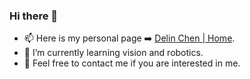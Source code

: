 <!--
**chendl02/chendl02** is a ✨ _special_ ✨ repository because its `README.md` (this file) appears on your GitHub profile.

Here are some ideas to get you started:

- 🔭 I’m currently working on ...
- 🌱 I’m currently learning ...
- 👯 I’m looking to collaborate on ...
- 🤔 I’m looking for help with ...
- 💬 Ask me about ...
- 📫 How to reach me: ...
- 😄 Pronouns: ...
- ⚡ Fun fact: ...
-->


### Hi there 👋
<!--
[![Anurag's GitHub stats](https://readme-stats-breno.vercel.app/api?username=Cameltr&hide=prs,issues&count_private=true)](https://github.com/anuraghazra/github-readme-stats)
-->
- 📫 Here is my personal page ➡️ [Delin Chen | Home](https://chendl02.github.io/).
- 🌱 I’m currently learning vision and robotics.
- 💬 Feel free to contact me if you are interested in me.


<!--

[![Top Langs](https://github-readme-stats.vercel.app/api/top-langs/?username=Cakeyan&layout=compact)](https://github.com/anuraghazra/github-readme-stats)

-->

<!--
[![Anurag's GitHub stats](https://readme-stats-breno.vercel.app/api?username=Cakeyan&hide=prs,issues&count_private=true)](https://github.com/anuraghazra/github-readme-stats)

[![Anurag's GitHub stats](https://github-readme-stats-cakeyan.vercel.app/api?username=Cakeyan&hide=prs,issues&count_private=true)](https://github.com/anuraghazra/github-readme-stats)

-->

<!--
**Cameltr/Cameltr** is a ✨ _special_ ✨ repository because its `README.md` (this file) appears on your GitHub profile.

Here are some ideas to get you started:

- 🔭 I’m currently working on ...
- 🌱 I’m currently learning ...
- 👯 I’m looking to collaborate on ...
- 🤔 I’m looking for help with ...
- 💬 Ask me about ...
- 📫 How to reach me: ...
- 😄 Pronouns: ...
- ⚡ Fun fact: ...
-->
